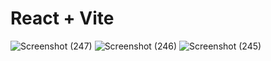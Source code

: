 # React + Vite
![Screenshot (247)](https://github.com/soheb21/Frontend-Assg-UnityLabs/assets/92992903/3b0bad91-37c0-40ea-b9b3-048362e88453)
![Screenshot (246)](https://github.com/soheb21/Frontend-Assg-UnityLabs/assets/92992903/d5161791-5f07-4b4f-95f4-005889cb7d76)
![Screenshot (245)](https://github.com/soheb21/Frontend-Assg-UnityLabs/assets/92992903/0543ff14-2186-4005-b4c0-95bedfbc6fd1)
